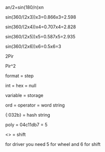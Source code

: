 an/2=sin(180/n)xn

sin(360/(2x3))x3=0.866x3=2.598

sin(360/(2x4))x4=0.707x4=2.828

sin(360/(2x5))x5=0.587x5=2.935

sin(360/(2x6))x6=0.5x6=3

2Pir

Pir^2

format = step

int = hex = null

variable = storage

ord = operator = word string

{:032b} = hash string

poly = 04c11db7 = 5

<> = shift

for driver you need 5 for wheel and 6 for shift
